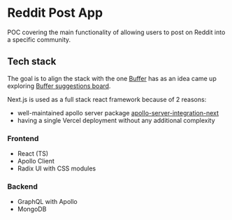 # Reddit Post App

POC covering the main functionality of allowing users to post on Reddit into a specific community.

## Tech stack

The goal is to align the stack with the one [Buffer](https://buffer.com) has as an idea came up exploring [Buffer suggestions board](https://suggestions.buffer.com).

Next.js is used as a full stack react framework because of 2 reasons:

- well-maintained apollo server package [apollo-server-integration-next](https://github.com/apollo-server-integrations/apollo-server-integration-next)
- having a single Vercel deployment without any additional complexity

### Frontend

- React (TS)
- Apollo Client
- Radix UI with CSS modules

### Backend

- GraphQL with Apollo
- MongoDB
